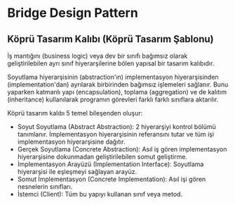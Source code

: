 # Bridge Design Pattern
## Köprü Tasarım Kalıbı (Köprü Tasarım Şablonu)

İş mantığını (business logic) veya dev bir sınıfı bağımsız olarak geliştirilebilen ayrı sınıf hiyerarşilerine bölen yapısal bir tasarım kalıbıdır.

Soyutlama hiyerarşisinin (abstraction'ın) implementasyon hiyerarşisinden (implementation'dan) ayrılarak birbirinden bağımsız işlemeleri sağlanır. Bunu yaparken katmanlı yapı (encapsulation), toplama (aggregation) ve de kalıtım (inheritance) kullanılarak programın görevleri farklı farklı sınıflara aktarılır.

Köprü tasarım kalıbı 5 temel bileşenden oluşur:
- Soyut Soyutlama (Abstract Abstraction): 2 hiyerarşiyi kontrol bölümü tanımlanır. İmplementasyon hiyerarşisinin referansını tutar ve tüm işi implementasyon hiyerarşisine dağıtır.
- Gerçek Soyutlama (Concrete Abstraction): Asıl iş gören implementasyon hiyerarşisine dokunmadan geliştirilebilen somut geliştirme.
- İmplementasyon Arayüzü (Implementation Interface): Soyutlama hiyerarşisi ile eşleşmeyi sağlayan arayüz.
- Somut İmplementasyon (Concrete Implementation): Asıl işi gören nesnelerin sınıfları.
- İstemci (Client): Tüm bu yapıyı kullanan sınıf veya metod.